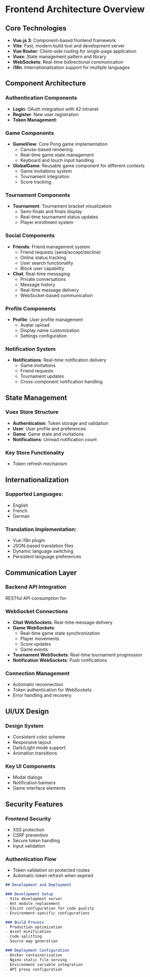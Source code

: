 # Frontend Architecture Overview

## Core Technologies
- **Vue.js 3**: Component-based frontend framework
- **Vite**: Fast, modern build tool and development server
- **Vue Router**: Client-side routing for single-page application
- **Vuex**: State management pattern and library
- **WebSockets**: Real-time bidirectional communication
- **i18n**: Internationalization support for multiple languages

## Component Architecture

### Authentication Components
- **Login**: OAuth integration with 42 Intranet
- **Register**: New user registration
- **Token Management**:
### Game Components
- **GameView**: Core Pong game implementation
  - Canvas-based rendering
  - Real-time game state management
  - Keyboard and touch input handling
- **GlobalGame**: Reusable game component for different contexts
  - Game invitations system
  - Tournament integration
  - Score tracking

### Tournament Components
- **Tournament**: Tournament bracket visualization
  - Semi-finals and finals display
  - Real-time tournament status updates
  - Player enrollment system
### Social Components
- **Friends**: Friend management system
  - Friend requests (send/accept/decline)
  - Online status tracking
  - User search functionality
  - Block user capability
- **Chat**: Real-time messaging
  - Private conversations
  - Message history
  - Real-time message delivery
  - WebSocket-based communication

### Profile Components
- **Profile**: User profile management
  - Avatar upload
  - Display name customization
  - Settings configuration
### Notification System
- **Notifications**: Real-time notification delivery
  - Game invitations
  - Friend requests
  - Tournament updates
  - Cross-component notification handling

## State Management

### Vuex Store Structure
- **Authentication**: Token storage and validation
- **User**: User profile and preferences
- **Game**: Game state and invitations
- **Notifications**: Unread notification count

### Key Store Functionality
- Token refresh mechanism
## Internationalization

### Supported Languages:
- English
- French
- German

### Translation Implementation:
- Vue i18n plugin
- JSON-based translation files
- Dynamic language switching
- Persistent language preferences

## Communication Layer

### Backend API Integration
RESTful API consumption for:
### WebSocket Connections
- **Chat WebSockets**: Real-time message delivery
- **Game WebSockets**:
  - Real-time game state synchronization
  - Player movements
  - Score updates
  - Game events
- **Tournament WebSockets**: Real-time tournament progression
- **Notification WebSockets**: Push notifications

### Connection Management
- Automatic reconnection
- Token authentication for WebSockets
- Error handling and recovery
## UI/UX Design

### Design System
- Consistent color scheme
- Responsive layout
- Dark/Light mode support
- Animation transitions

### Key UI Components
- Modal dialogs
- Notification banners
- Game interface elements
## Security Features

### Frontend Security
- XSS protection
- CSRF prevention
- Secure token handling
- Input validation

### Authentication Flow
- Token validation on protected routes
- Automatic token refresh when expired
```markdown
## Development and Deployment

### Development Setup
- Vite development server
- Hot module replacement
- ESLint configuration for code quality
- Environment-specific configurations

### Build Process
- Production optimization
- Asset minification
- Code splitting
- Source map generation

### Deployment Configuration
- Docker containerization
- Nginx static file serving
- Environment variable integration
- API proxy configuration
